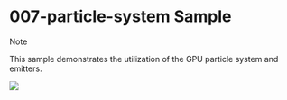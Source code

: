 # 007-particle-system Sample

> [!NOTE]
> This sample demonstrates the utilization of the GPU particle system and emitters.

![](https://i.rawr.dev/sample7-min.gif)
